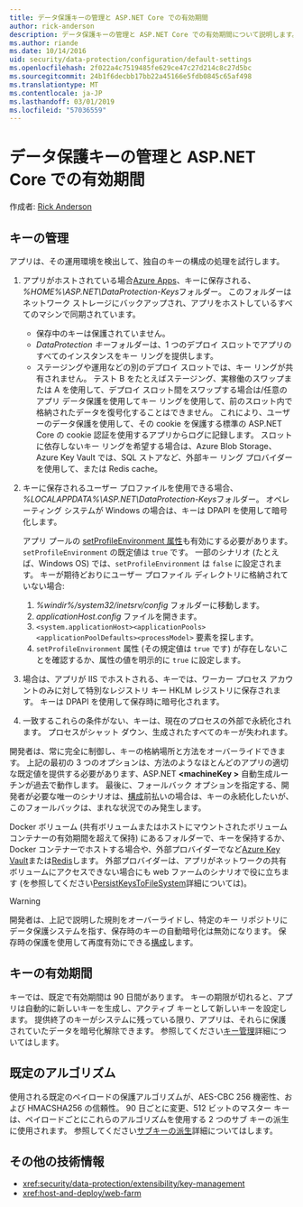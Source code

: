 ```yaml
---
title: データ保護キーの管理と ASP.NET Core での有効期間
author: rick-anderson
description: データ保護キーの管理と ASP.NET Core での有効期間について説明します。
ms.author: riande
ms.date: 10/14/2016
uid: security/data-protection/configuration/default-settings
ms.openlocfilehash: 2f022a4c7519485fe629ce47c27d214c8c27d5bc
ms.sourcegitcommit: 24b1f6decbb17bb22a45166e5fdb0845c65af498
ms.translationtype: MT
ms.contentlocale: ja-JP
ms.lasthandoff: 03/01/2019
ms.locfileid: "57036559"
---
```

# <a name="data-protection-key-management-and-lifetime-in-aspnet-core"></a>データ保護キーの管理と ASP.NET Core での有効期間

作成者: [Rick Anderson](https://twitter.com/RickAndMSFT)

## <a name="key-management"></a>キーの管理

アプリは、その運用環境を検出して、独自のキーの構成の処理を試行します。

1. アプリがホストされている場合[Azure Apps](https://azure.microsoft.com/services/app-service/)、キーに保存される、 *%HOME%\ASP.NET\DataProtection-Keys*フォルダー。 このフォルダーはネットワーク ストレージにバックアップされ、アプリをホストしているすべてのマシンで同期されています。
   * 保存中のキーは保護されていません。
   * *DataProtection キー*フォルダーは、1 つのデプロイ スロットでアプリのすべてのインスタンスをキー リングを提供します。
   * ステージングや運用などの別のデプロイ スロットでは、キー リングが共有されません。 テスト B をたとえばステージング、実稼働のスワップまたは A を使用して、デプロイ スロット間をスワップする場合は/任意のアプリ データ保護を使用してキー リングを使用して、前のスロット内で格納されたデータを復号化することはできません。 これにより、ユーザーのデータ保護を使用して、その cookie を保護する標準の ASP.NET Core の cookie 認証を使用するアプリからログに記録します。 スロットに依存しないキー リングを希望する場合は、Azure Blob Storage、Azure Key Vault では、SQL ストアなど、外部キー リング プロバイダーを使用して、または Redis cache。

1. キーに保存されるユーザー プロファイルを使用できる場合、 *%LOCALAPPDATA%\ASP.NET\DataProtection-Keys*フォルダー。 オペレーティング システムが Windows の場合は、キーは DPAPI を使用して暗号化します。

   アプリ プールの [setProfileEnvironment 属性](/iis/configuration/system.applicationhost/applicationpools/add/processmodel#configuration)も有効にする必要があります。 `setProfileEnvironment` の既定値は `true` です。 一部のシナリオ (たとえば、Windows OS) では、`setProfileEnvironment` は `false` に設定されます。 キーが期待どおりにユーザー プロファイル ディレクトリに格納されていない場合:

   1. *%windir%/system32/inetsrv/config* フォルダーに移動します。
   1. *applicationHost.config* ファイルを開きます。
   1. `<system.applicationHost><applicationPools><applicationPoolDefaults><processModel>` 要素を探します。
   1. `setProfileEnvironment` 属性 (その規定値は `true` です) が存在しないことを確認するか、属性の値を明示的に `true` に設定します。

1. 場合は、アプリが IIS でホストされる、キーでは、ワーカー プロセス アカウントのみに対して特別なレジストリ キー HKLM レジストリに保存されます。 キーは DPAPI を使用して保存時に暗号化されます。

1. 一致するこれらの条件がない、キーは、現在のプロセスの外部で永続化されます。 プロセスがシャット ダウン、生成されたすべてのキーが失われます。

開発者は、常に完全に制御し、キーの格納場所と方法をオーバーライドできます。 上記の最初の 3 つのオプションは、方法のようなほとんどのアプリの適切な既定値を提供する必要があります、ASP.NET  **\<machineKey >** 自動生成ルーチンが過去で動作します。 最後に、フォールバック オプションを指定する、開発者が必要な唯一のシナリオは、[構成](xref:security/data-protection/configuration/overview)前払いの場合は、キーの永続化したいが、このフォールバックは、まれな状況でのみ発生します。

Docker ボリューム (共有ボリュームまたはホストにマウントされたボリューム コンテナーの有効期間を超えて保持) にあるフォルダーで、キーを保持するか、Docker コンテナーでホストする場合や、外部プロバイダーでなど[Azure Key Vault](https://azure.microsoft.com/services/key-vault/)または[Redis](https://redis.io/)します。 外部プロバイダーは、アプリがネットワークの共有ボリュームにアクセスできない場合にも web ファームのシナリオで役に立ちます (を参照してください[PersistKeysToFileSystem](xref:security/data-protection/configuration/overview#persistkeystofilesystem)詳細については)。

> [!WARNING]
> 開発者は、上記で説明した規則をオーバーライドし、特定のキー リポジトリにデータ保護システムを指す、保存時のキーの自動暗号化は無効になります。 保存時の保護を使用して再度有効にできる[構成](xref:security/data-protection/configuration/overview)します。

## <a name="key-lifetime"></a>キーの有効期間

キーでは、既定で有効期間は 90 日間があります。 キーの期限が切れると、アプリは自動的に新しいキーを生成し、アクティブ キーとして新しいキーを設定します。 提供終了のキーがシステムに残っている限り、アプリは、それらに保護されていたデータを暗号化解除できます。 参照してください[キー管理](xref:security/data-protection/implementation/key-management#key-expiration-and-rolling)詳細についてはします。

## <a name="default-algorithms"></a>既定のアルゴリズム

使用される既定のペイロードの保護アルゴリズムが、AES-CBC 256 機密性、および HMACSHA256 の信頼性。 90 日ごとに変更、512 ビットのマスター キーは、ペイロードごとにこれらのアルゴリズムを使用する 2 つのサブ キーの派生に使用されます。 参照してください[サブキーの派生](xref:security/data-protection/implementation/subkeyderivation#additional-authenticated-data-and-subkey-derivation)詳細についてはします。

## <a name="additional-resources"></a>その他の技術情報

* <xref:security/data-protection/extensibility/key-management>
* <xref:host-and-deploy/web-farm>
